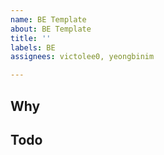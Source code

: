 ```yaml
---
name: BE Template
about: BE Template
title: ''
labels: BE
assignees: victolee0, yeongbinim

---
```


## Why

## Todo
